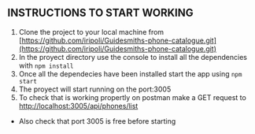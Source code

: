 ## INSTRUCTIONS TO START WORKING

1. Clone the project to your local machine from [https://github.com/iripoli/Guidesmiths-phone-catalogue.git](https://github.com/iripoli/Guidesmiths-phone-catalogue.git)
2. In the proyect directory use the console to install all the dependencies with `npm install`
3. Once all the dependecies have been installed start the app using `npm start`
4. The proyect will start running on the port:3005
5. To check that is working propertly on postman make a GET request to [http://localhost:3005/api/phones/list](http://localhost:3005/api/phones/list)

- Also check that port 3005 is free before starting
